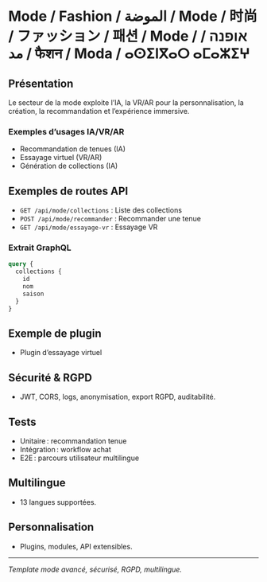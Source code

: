 # Mode / Fashion / الموضة / Mode / 时尚 / ファッション / 패션 / Mode / אופנה / مد / फैशन / Moda / ⴰⵙⵉⵏⴳⴰⵔ ⴰⵎⴰⵣⵉⵖ

## Présentation
Le secteur de la mode exploite l’IA, la VR/AR pour la personnalisation, la création, la recommandation et l’expérience immersive.

### Exemples d’usages IA/VR/AR
- Recommandation de tenues (IA)
- Essayage virtuel (VR/AR)
- Génération de collections (IA)

## Exemples de routes API
- `GET /api/mode/collections` : Liste des collections
- `POST /api/mode/recommander` : Recommander une tenue
- `GET /api/mode/essayage-vr` : Essayage VR

### Extrait GraphQL
```graphql
query {
  collections {
    id
    nom
    saison
  }
}
```

## Exemple de plugin
- Plugin d’essayage virtuel

## Sécurité & RGPD
- JWT, CORS, logs, anonymisation, export RGPD, auditabilité.

## Tests
- Unitaire : recommandation tenue
- Intégration : workflow achat
- E2E : parcours utilisateur multilingue

## Multilingue
- 13 langues supportées.

## Personnalisation
- Plugins, modules, API extensibles.

---
*Template mode avancé, sécurisé, RGPD, multilingue.*

